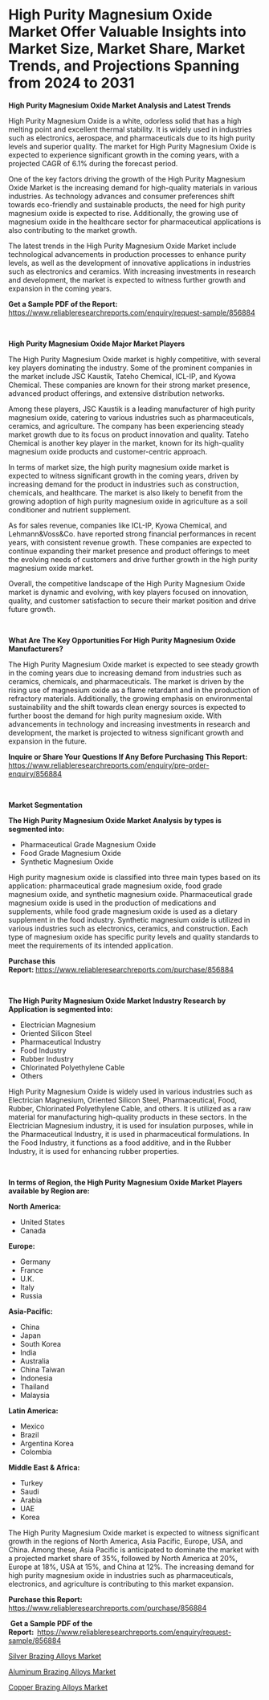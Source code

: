 <p><h1>High Purity Magnesium Oxide Market Offer Valuable Insights into Market Size, Market Share, Market Trends, and Projections Spanning from 2024 to 2031</h1></p><p><strong>High Purity Magnesium Oxide Market Analysis and Latest Trends</strong></p>
<p><p>High Purity Magnesium Oxide is a white, odorless solid that has a high melting point and excellent thermal stability. It is widely used in industries such as electronics, aerospace, and pharmaceuticals due to its high purity levels and superior quality. The market for High Purity Magnesium Oxide is expected to experience significant growth in the coming years, with a projected CAGR of 6.1% during the forecast period.</p><p>One of the key factors driving the growth of the High Purity Magnesium Oxide Market is the increasing demand for high-quality materials in various industries. As technology advances and consumer preferences shift towards eco-friendly and sustainable products, the need for high purity magnesium oxide is expected to rise. Additionally, the growing use of magnesium oxide in the healthcare sector for pharmaceutical applications is also contributing to the market growth.</p><p>The latest trends in the High Purity Magnesium Oxide Market include technological advancements in production processes to enhance purity levels, as well as the development of innovative applications in industries such as electronics and ceramics. With increasing investments in research and development, the market is expected to witness further growth and expansion in the coming years.</p></p>
<p><strong>Get a Sample PDF of the Report:&nbsp;</strong> <a href="https://www.reliableresearchreports.com/enquiry/request-sample/856884">https://www.reliableresearchreports.com/enquiry/request-sample/856884</a></p>
<p>&nbsp;</p>
<p><strong>High Purity Magnesium Oxide Major Market Players</strong></p>
<p><p>The High Purity Magnesium Oxide market is highly competitive, with several key players dominating the industry. Some of the prominent companies in the market include JSC Kaustik, Tateho Chemical, ICL-IP, and Kyowa Chemical. These companies are known for their strong market presence, advanced product offerings, and extensive distribution networks.</p><p>Among these players, JSC Kaustik is a leading manufacturer of high purity magnesium oxide, catering to various industries such as pharmaceuticals, ceramics, and agriculture. The company has been experiencing steady market growth due to its focus on product innovation and quality. Tateho Chemical is another key player in the market, known for its high-quality magnesium oxide products and customer-centric approach.</p><p>In terms of market size, the high purity magnesium oxide market is expected to witness significant growth in the coming years, driven by increasing demand for the product in industries such as construction, chemicals, and healthcare. The market is also likely to benefit from the growing adoption of high purity magnesium oxide in agriculture as a soil conditioner and nutrient supplement.</p><p>As for sales revenue, companies like ICL-IP, Kyowa Chemical, and Lehmann&Voss&Co. have reported strong financial performances in recent years, with consistent revenue growth. These companies are expected to continue expanding their market presence and product offerings to meet the evolving needs of customers and drive further growth in the high purity magnesium oxide market.</p><p>Overall, the competitive landscape of the High Purity Magnesium Oxide market is dynamic and evolving, with key players focused on innovation, quality, and customer satisfaction to secure their market position and drive future growth.</p></p>
<p>&nbsp;</p>
<p><strong>What Are The Key Opportunities For High Purity Magnesium Oxide Manufacturers?</strong></p>
<p><p>The High Purity Magnesium Oxide market is expected to see steady growth in the coming years due to increasing demand from industries such as ceramics, chemicals, and pharmaceuticals. The market is driven by the rising use of magnesium oxide as a flame retardant and in the production of refractory materials. Additionally, the growing emphasis on environmental sustainability and the shift towards clean energy sources is expected to further boost the demand for high purity magnesium oxide. With advancements in technology and increasing investments in research and development, the market is projected to witness significant growth and expansion in the future.</p></p>
<p><strong>Inquire or Share Your Questions If Any Before Purchasing This Report:</strong> <a href="https://www.reliableresearchreports.com/enquiry/pre-order-enquiry/856884">https://www.reliableresearchreports.com/enquiry/pre-order-enquiry/856884</a></p>
<p>&nbsp;</p>
<p><strong>Market Segmentation</strong></p>
<p><strong>The High Purity Magnesium Oxide Market Analysis by types is segmented into:</strong></p>
<p><ul><li>Pharmaceutical Grade Magnesium Oxide</li><li>Food Grade Magnesium Oxide</li><li>Synthetic Magnesium Oxide</li></ul></p>
<p><p>High purity magnesium oxide is classified into three main types based on its application: pharmaceutical grade magnesium oxide, food grade magnesium oxide, and synthetic magnesium oxide. Pharmaceutical grade magnesium oxide is used in the production of medications and supplements, while food grade magnesium oxide is used as a dietary supplement in the food industry. Synthetic magnesium oxide is utilized in various industries such as electronics, ceramics, and construction. Each type of magnesium oxide has specific purity levels and quality standards to meet the requirements of its intended application.</p></p>
<p><strong>Purchase this Report:&nbsp;</strong><a href="https://www.reliableresearchreports.com/purchase/856884">https://www.reliableresearchreports.com/purchase/856884</a></p>
<p>&nbsp;</p>
<p><strong>The High Purity Magnesium Oxide Market Industry Research by Application is segmented into:</strong></p>
<p><ul><li>Electrician Magnesium</li><li>Oriented Silicon Steel</li><li>Pharmaceutical Industry</li><li>Food Industry</li><li>Rubber Industry</li><li>Chlorinated Polyethylene Cable</li><li>Others</li></ul></p>
<p><p>High Purity Magnesium Oxide is widely used in various industries such as Electrician Magnesium, Oriented Silicon Steel, Pharmaceutical, Food, Rubber, Chlorinated Polyethylene Cable, and others. It is utilized as a raw material for manufacturing high-quality products in these sectors. In the Electrician Magnesium industry, it is used for insulation purposes, while in the Pharmaceutical Industry, it is used in pharmaceutical formulations. In the Food Industry, it functions as a food additive, and in the Rubber Industry, it is used for enhancing rubber properties.</p></p>
<p>&nbsp;</p>
<p><strong>In terms of Region, the High Purity Magnesium Oxide Market Players available by Region are:</strong></p>
<p>
    <p> <strong> North America: </strong>
        <ul>
            <li>United States</li>
            <li>Canada</li>
        </ul>
        </p> 
    <p> <strong> Europe: </strong>
        <ul>
            <li>Germany</li>
            <li>France</li>
            <li>U.K.</li>
            <li>Italy</li>
            <li>Russia</li>
        </ul>
        </p> 
    <p> <strong> Asia-Pacific: </strong>
        <ul>
            <li>China</li>
            <li>Japan</li>
            <li>South Korea</li>
            <li>India</li>
            <li>Australia</li>
            <li>China Taiwan</li>
            <li>Indonesia</li>
            <li>Thailand</li>
            <li>Malaysia</li>
        </ul>
        </p> 
    <p> <strong> Latin America: </strong>
        <ul>
            <li>Mexico</li>
            <li>Brazil</li>
            <li>Argentina Korea</li>
            <li>Colombia</li>
        </ul>
        </p> 
    <p> <strong> Middle East & Africa: </strong>
        <ul>
            <li>Turkey</li>
            <li>Saudi</li>
            <li>Arabia</li>
            <li>UAE</li>
            <li>Korea</li>
        </ul>
    </p>
    </p>
<p><p>The High Purity Magnesium Oxide market is expected to witness significant growth in the regions of North America, Asia Pacific, Europe, USA, and China. Among these, Asia Pacific is anticipated to dominate the market with a projected market share of 35%, followed by North America at 20%, Europe at 18%, USA at 15%, and China at 12%. The increasing demand for high purity magnesium oxide in industries such as pharmaceuticals, electronics, and agriculture is contributing to this market expansion.</p></p>
<p><strong>Purchase this Report: </strong><a href="https://www.reliableresearchreports.com/purchase/856884">https://www.reliableresearchreports.com/purchase/856884</a></p>
<p>&nbsp;<strong>Get a Sample PDF of the Report:&nbsp;&nbsp;</strong><a href="https://www.reliableresearchreports.com/enquiry/request-sample/856884">https://www.reliableresearchreports.com/enquiry/request-sample/856884</a></p>
<p><strong></strong></p>
<p><p><a href="https://github.com/mauripalmi/Market-Research-Report-List-2/blob/main/silver-brazing-alloys-market.md">Silver Brazing Alloys Market</a></p><p><a href="https://github.com/redneck06/Market-Research-Report-List-2/blob/main/aluminum-brazing-alloys-market.md">Aluminum Brazing Alloys Market</a></p><p><a href="https://github.com/nicoletavirag/Market-Research-Report-List-2/blob/main/copper-brazing-alloys-market.md">Copper Brazing Alloys Market</a></p></p>